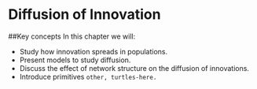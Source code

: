# Diffusion of Innovation
##Key concepts
In this chapter we will:
*  Study how innovation spreads in populations.
*  Present models to study diffusion.
*  Discuss the effect of network structure on the diffusion of innovations.
*  Introduce primitives `other, turtles-here.`
